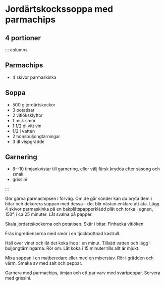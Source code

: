 # Jordärtskockssoppa med parmachips

## 4 portioner

::: columns
## Parmachips

-   4 skivor parmaskinka

## Soppa

-   500 g jordärtskockor
-   3 potatisar
-   2 vitlöksklyftor
-   1 msk smör
-   1 1/2 dl vitt vin
-   1/2 l vatten
-   2 hönsbuljongtärningar
-   3 dl vispgrädde

## Garnering

-   8--10 timjankvistar till garnering, eller välj färsk krydda efter
    säsong och smak
-   grissini

:::

Gör gärna parmachipsen i förväg. Om de går sönder kan du bryta dem i
bitar och dekorera soppan med dessa - det blir nästan enklare att äta.
Lägg 4 skivor parmaskinka på en bakplåtspapperklädd plåt och torka i
ugnen, 150°, i ca 25 minuter. Låt svalna på papper.

Skala jordärtskockorna och potatisen. Skär i bitar. Finhacka vitlöken.

Fräs ingredienserna med smör i en tjockbottnad kastrull.

Häll över vinet och låt det koka ihop i en minut. Tillsätt vatten
och lägg i buljongtärningarna. Rör om. Låt koka i 15 minuter
tills allt är mjukt.

Mixa soppan i en matberedare eller med en mixerstav. Rör i grädden
och värm. Smaka av med salt och peppar.

Garnera med parmachips, timjan och ett par varv med svartpeppar. Servera
med grissini.

